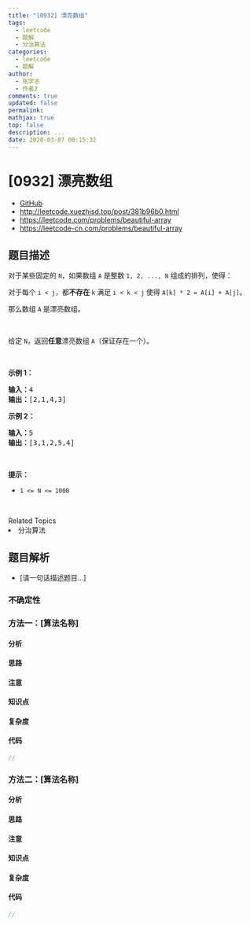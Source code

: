 ```yaml
---
title: "[0932] 漂亮数组"
tags:
  - leetcode
  - 题解
  - 分治算法
categories:
  - leetcode
  - 题解
author:
  - 张学志
  - 作者2
comments: true
updated: false
permalink:
mathjax: true
top: false
description: ...
date: 2020-03-07 00:15:32
---
```



# [0932] 漂亮数组
* [GitHub](https://github.com/algoboy101/LeetCodeCrowdsource/tree/master/_posts/QA/%5B0932%5D%20%E6%BC%82%E4%BA%AE%E6%95%B0%E7%BB%84.md)
* http://leetcode.xuezhisd.top/post/381b96b0.html
* https://leetcode.com/problems/beautiful-array
* https://leetcode-cn.com/problems/beautiful-array


## 题目描述

<p>对于某些固定的&nbsp;<code>N</code>，如果数组&nbsp;<code>A</code>&nbsp;是整数&nbsp;<code>1, 2, ..., N</code>&nbsp;组成的排列，使得：</p>

<p>对于每个&nbsp;<code>i &lt; j</code>，都<strong>不存在</strong>&nbsp;<code>k</code> 满足&nbsp;<code>i &lt; k &lt; j</code>&nbsp;使得&nbsp;<code>A[k] * 2 = A[i] + A[j]</code>。</p>

<p>那么数组 <code>A</code>&nbsp;是漂亮数组。</p>

<p>&nbsp;</p>

<p>给定&nbsp;<code>N</code>，返回<strong>任意</strong>漂亮数组&nbsp;<code>A</code>（保证存在一个）。</p>

<p>&nbsp;</p>

<p><strong>示例 1：</strong></p>

<pre><strong>输入：</strong>4
<strong>输出：</strong>[2,1,4,3]
</pre>

<p><strong>示例 2：</strong></p>

<pre><strong>输入：</strong>5
<strong>输出：</strong>[3,1,2,5,4]</pre>

<p>&nbsp;</p>

<p><strong>提示：</strong></p>

<ul>
	<li><code>1 &lt;= N &lt;= 1000</code></li>
</ul>

<p>&nbsp;</p>
<div><div>Related Topics</div><div><li>分治算法</li></div></div>


## 题目解析
* [请一句话描述题目...]

### 不确定性


### 方法一：[算法名称]

#### 分析

#### 思路

#### 注意

#### 知识点

#### 复杂度

#### 代码

```cpp
//
```


### 方法二：[算法名称]

#### 分析

#### 思路

#### 注意

#### 知识点

#### 复杂度

#### 代码

```cpp
//
```


